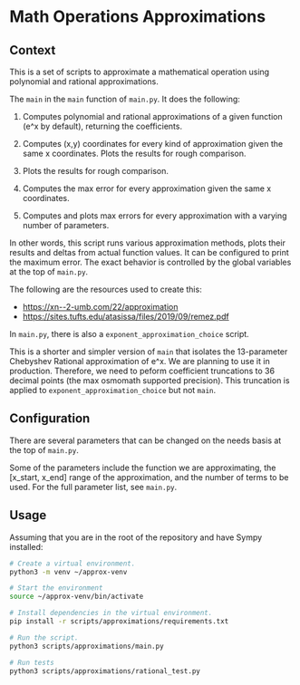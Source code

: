 # Math Operations Approximations

## Context

This is a set of scripts to approximate a mathematical operation using polynomial
and rational approximations.

The `main` in the `main` function of `main.py`. It does the following:

1. Computes polynomial and rational approximations of a given function (e^x by default), 
returning the coefficients.

2. Computes (x,y) coordinates for every kind of approximation given the same x coordinates.
Plots the results for rough comparison.

3. Plots the results for rough comparison.

4. Computes the max error for every approximation given the same x coordinates.

5. Computes and plots max errors for every approximation with a varying number of parameters.

In other words, this script runs various approximation methods, plots their results and deltas
from actual function values. It can be configured to print the maximum error.
The exact behavior is controlled by the global variables at the top of `main.py`.

The following are the resources used to create this:
- <https://xn--2-umb.com/22/approximation>
- <https://sites.tufts.edu/atasissa/files/2019/09/remez.pdf>

In `main.py`, there is also a `exponent_approximation_choice` script.

This is a shorter and simpler version of `main` that isolates the 13-parameter
Chebyshev Rational approximation of e^x. We are planning to use it in production.
Therefore, we need to peform coefficient truncations to 36 decimal points
(the max osmomath supported precision). This truncation is applied
to `exponent_approximation_choice` but not `main`.

## Configuration

There are several parameters that can be changed on the needs basis at the
top of `main.py`.

Some of the parameters include the function we are approximating, the [x_start, x_end] range of
the approximation, and the number of terms to be used. For the full parameter list, see `main.py`.

## Usage

Assuming that you are in the root of the repository and have Sympy installed:

```bash
# Create a virtual environment.
python3 -m venv ~/approx-venv

# Start the environment
source ~/approx-venv/bin/activate

# Install dependencies in the virtual environment.
pip install -r scripts/approximations/requirements.txt

# Run the script.
python3 scripts/approximations/main.py

# Run tests
python3 scripts/approximations/rational_test.py
```
